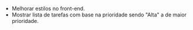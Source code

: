* Melhorar estilos no front-end.
* Mostrar lista de tarefas com base na prioridade sendo "Alta" a de maior prioridade.
